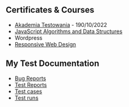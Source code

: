 





## Certificates & Courses
- [Akademia Testowania](https://testuj.pl/karta-szkolenia/kurs-it-online-akademia-testowania-dzienna) - 190/10/2022
- [JavaScript Algorithms and Data Structures](https://www.freecodecamp.org/certification/rafalskowronskipl/javascript-algorithms-and-data-structures)
- Wordpress
- [Responsive Web Design](https://www.freecodecamp.org/certification/rafalskowronskipl/responsive-web-design)


## My Test Documentation 
- [Bug Reports](https://rafalskowronski.atlassian.net/jira/software/projects/MYP/boards/10)
- [Test Reports](https://rafalskowronski.atlassian.net/jira/software/projects/MYP/issues/)
- [Test cases](https://app.qase.io/project/MYP?view=1&suite=1https://app.qase.io/project/MYP?view=1&suite=1)
- [Test runs](https://app.qase.io/run/MYP)
